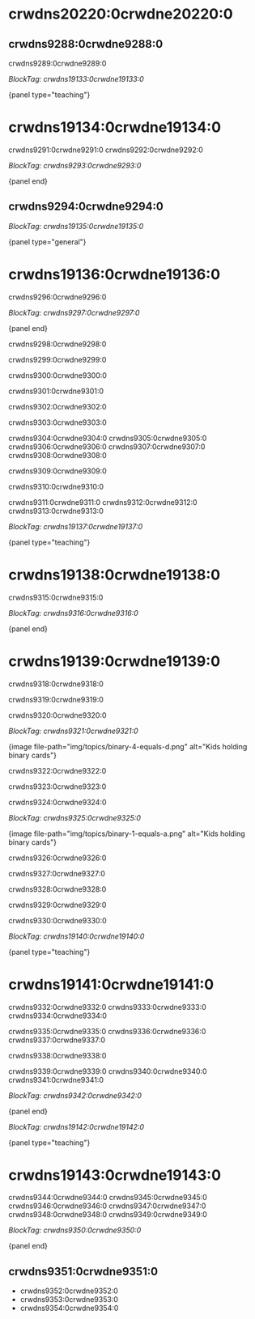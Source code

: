 # crwdns20220:0crwdne20220:0

## crwdns9288:0crwdne9288:0

crwdns9289:0crwdne9289:0

*BlockTag: crwdns19133:0crwdne19133:0*

{panel type="teaching"}

# crwdns19134:0crwdne19134:0

crwdns9291:0crwdne9291:0 crwdns9292:0crwdne9292:0

*BlockTag: crwdns9293:0crwdne9293:0*

{panel end}

## crwdns9294:0crwdne9294:0

*BlockTag: crwdns19135:0crwdne19135:0*

{panel type="general"}

# crwdns19136:0crwdne19136:0

crwdns9296:0crwdne9296:0

*BlockTag: crwdns9297:0crwdne9297:0*

{panel end}

crwdns9298:0crwdne9298:0

crwdns9299:0crwdne9299:0

crwdns9300:0crwdne9300:0

crwdns9301:0crwdne9301:0

crwdns9302:0crwdne9302:0

crwdns9303:0crwdne9303:0

crwdns9304:0crwdne9304:0 crwdns9305:0crwdne9305:0 crwdns9306:0crwdne9306:0 crwdns9307:0crwdne9307:0 crwdns9308:0crwdne9308:0

crwdns9309:0crwdne9309:0

crwdns9310:0crwdne9310:0

crwdns9311:0crwdne9311:0 crwdns9312:0crwdne9312:0 crwdns9313:0crwdne9313:0

*BlockTag: crwdns19137:0crwdne19137:0*

{panel type="teaching"}

# crwdns19138:0crwdne19138:0

crwdns9315:0crwdne9315:0

*BlockTag: crwdns9316:0crwdne9316:0*

{panel end}

# crwdns19139:0crwdne19139:0

crwdns9318:0crwdne9318:0

crwdns9319:0crwdne9319:0

crwdns9320:0crwdne9320:0

*BlockTag: crwdns9321:0crwdne9321:0*

{image file-path="img/topics/binary-4-equals-d.png" alt="Kids holding binary cards"}

crwdns9322:0crwdne9322:0

crwdns9323:0crwdne9323:0

crwdns9324:0crwdne9324:0

*BlockTag: crwdns9325:0crwdne9325:0*

{image file-path="img/topics/binary-1-equals-a.png" alt="Kids holding binary cards"}

crwdns9326:0crwdne9326:0

crwdns9327:0crwdne9327:0

crwdns9328:0crwdne9328:0

crwdns9329:0crwdne9329:0

crwdns9330:0crwdne9330:0

*BlockTag: crwdns19140:0crwdne19140:0*

{panel type="teaching"}

# crwdns19141:0crwdne19141:0

crwdns9332:0crwdne9332:0 crwdns9333:0crwdne9333:0 crwdns9334:0crwdne9334:0

crwdns9335:0crwdne9335:0 crwdns9336:0crwdne9336:0 crwdns9337:0crwdne9337:0

crwdns9338:0crwdne9338:0

crwdns9339:0crwdne9339:0 crwdns9340:0crwdne9340:0 crwdns9341:0crwdne9341:0

*BlockTag: crwdns9342:0crwdne9342:0*

{panel end}

*BlockTag: crwdns19142:0crwdne19142:0*

{panel type="teaching"}

# crwdns19143:0crwdne19143:0

crwdns9344:0crwdne9344:0 crwdns9345:0crwdne9345:0 crwdns9346:0crwdne9346:0 crwdns9347:0crwdne9347:0 crwdns9348:0crwdne9348:0 crwdns9349:0crwdne9349:0

*BlockTag: crwdns9350:0crwdne9350:0*

{panel end}

## crwdns9351:0crwdne9351:0

- crwdns9352:0crwdne9352:0
- crwdns9353:0crwdne9353:0
- crwdns9354:0crwdne9354:0
